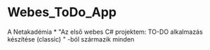 # Webes_ToDo_App
A Netakadémia * "Az első webes C# projektem: TO-DO alkalmazás készítése (classic) " -ból származik minden
